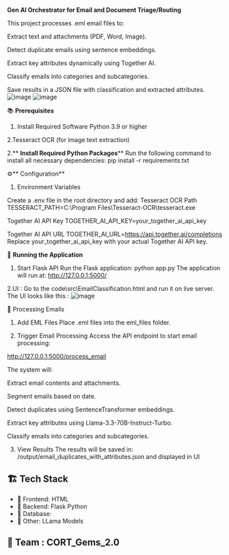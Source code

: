 **Gen AI Orchestrator for Email and Document Triage/Routing**

This project processes .eml email files to:

Extract text and attachments (PDF, Word, Image).

Detect duplicate emails using sentence embeddings.

Extract key attributes dynamically using Together AI.

Classify emails into categories and subcategories.

Save results in a JSON file with classification and extracted attributes.
![image](https://github.com/user-attachments/assets/6c98a238-315c-4852-9f30-a20f2d786d94)
![image](https://github.com/user-attachments/assets/e6f223d8-03bb-4d86-b8a5-817ce41448f2)

📚 **Prerequisites**
1. Install Required Software
Python 3.9 or higher

2.Tesseract OCR (for image text extraction)

2.** **Install Required Python Packages****
Run the following command to install all necessary dependencies:
pip install -r requirements.txt


⚙️** Configuration**
1. Environment Variables

Create a .env file in the root directory and add:
Tesseract OCR Path
TESSERACT_PATH=C:\Program Files\Tesseract-OCR\tesseract.exe

Together AI API Key
TOGETHER_AI_API_KEY=your_together_ai_api_key

Together AI API URL
TOGETHER_AI_URL=https://api.together.ai/completions
Replace your_together_ai_api_key with your actual Together AI API key.

🚀 **Running the Application**
1. Start Flask API
Run the Flask application:
python app.py
The application will run at:
http://127.0.0.1:5000/

2.UI :
Go to the code\src\EmailClassification.html and run it on live server.
The UI looks like this : ![image](https://github.com/user-attachments/assets/f1744f7a-f9ef-41dd-b59b-93bf6875ae36)



📨 Processing Emails
1. Add EML Files
Place .eml files into the eml_files folder.

2. Trigger Email Processing
Access the API endpoint to start email processing:

http://127.0.0.1:5000/process_email


The system will:

Extract email contents and attachments.

Segment emails based on date.

Detect duplicates using SentenceTransformer embeddings.

Extract key attributes using Llama-3.3-70B-Instruct-Turbo.

Classify emails into categories and subcategories.

3. View Results
The results will be saved in:
/output/email_duplicates_with_attributes.json and displayed in UI

## 🏗️ Tech Stack
- 🔹 Frontend: HTML
- 🔹 Backend: Flask Python
- 🔹 Database: 
- 🔹 Other: LLama Models

## 👥 Team : CORT_Gems_2.0
  
